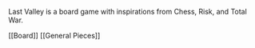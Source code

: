 Last Valley is a board game with inspirations from Chess, Risk, and Total War. 

[[Board]]
[[General Pieces]]
